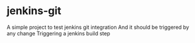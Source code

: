 # jenkins-git

A simple project to test jenkins git integration
And it should be triggered by any change
Triggering a jenkins build step
